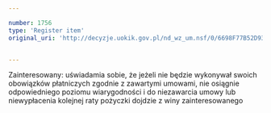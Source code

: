 ```yaml
---

number: 1756
type: 'Register item'
original_uri: 'http://decyzje.uokik.gov.pl/nd_wz_um.nsf/0/6698F77B52D93101C125767200508FBF?OpenDocument'


---
```


Zainteresowany: uświadamia sobie, że jeżeli nie będzie wykonywał swoich obowiązków płatniczych zgodnie z zawartymi umowami, nie osiągnie odpowiedniego poziomu wiarygodności i do niezawarcia umowy lub niewypłacenia kolejnej raty pożyczki dojdzie z winy zainteresowanego
